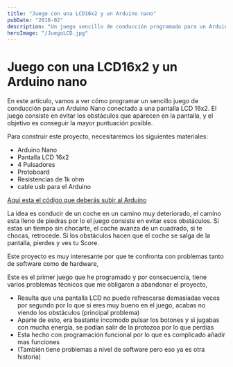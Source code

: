 ```yaml
---
title: "Juego con una LCD16x2 y un Arduino nano"
pubDate: "2018-02"
description: "Un juego sencillo de conducción programado para un Arduino Nano conectado a una pantalla LCD 16x2."
heroImage: "/JuegoLCD.jpg"
---
```


<RelatedArticles tags={content.tags} currentPathname={canonicalURL.pathname} />

# Juego con una LCD16x2 y un Arduino nano

En este artículo, vamos a ver cómo programar un sencillo juego de conducción para un Arduino Nano conectado a una pantalla LCD 16x2. El juego consiste en evitar los obstáculos que aparecen en la pantalla, y el objetivo es conseguir la mayor puntuación posible.

Para construir este proyecto, necesitaremos los siguientes materiales:

- Arduino Nano
- Pantalla LCD 16x2
- 4 Pulsadores
- Protoboard
- Resistencias de 1k ohm
- cable usb para el Arduino

[Aquí esta el código que deberás subir al Arduino](https://github.com/lordor5/Juego-LCD-para-Arduino)

La idea es conducir de un coche en un camino muy deteriorado, el camino esta lleno de piedras por lo el juego consiste en evitar esos obstáculos.
Si estas un tiempo sin chocarte, el coche avanza de un cuadrado, si te chocas, retrocede.
Si los obstáculos hacen que el coche se salga de la pantalla, pierdes y ves tu Score.

Este proyecto es muy interesante por que te confronta con problemas tanto de software como de hardware,

Este es el primer juego que he programado y por consecuencia, tiene varios problemas técnicos que me obligaron a abandonar el proyecto,

- Resulta que una pantalla LCD no puede refrescarse demasiadas veces por segundo por lo que si eres muy bueno en el juego, acabas no viendo los obstáculos (principal problema)
- Aparte de esto, era bastante incomodo pulsar los botones y si jugabas con mucha energía, se podían salir de la protozoa por lo que perdías
- Esta hecho con programación funcional por lo que es complicado añadir mas funciones
- (También tiene problemas a nivel de software pero eso ya es otra historia)
